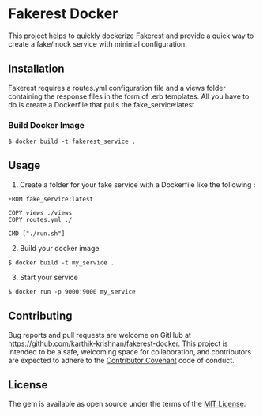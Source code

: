 # Fakerest Docker

This project helps to quickly dockerize [Fakerest](https://github.com/karthik-krishnan/fakerest) and provide a quick way to create a fake/mock service with minimal configuration.

## Installation

Fakerest requires a routes.yml configuration file and a views folder containing the response files in the form of .erb templates.  All you have to do is create a Dockerfile that pulls the fake_service:latest

### Build Docker Image
```
$ docker build -t fakerest_service .
```

## Usage

1. Create a folder for your fake service with a Dockerfile like the following :

```docker
FROM fake_service:latest

COPY views ./views
COPY routes.yml ./

CMD ["./run.sh"]
```

2. Build your docker image

```
$ docker build -t my_service .
```

3. Start your service

```
$ docker run -p 9000:9000 my_service
```

## Contributing

Bug reports and pull requests are welcome on GitHub at https://github.com/karthik-krishnan/fakerest-docker. This project is intended to be a safe, welcoming space for collaboration, and contributors are expected to adhere to the [Contributor Covenant](http://contributor-covenant.org) code of conduct.


## License

The gem is available as open source under the terms of the [MIT License](http://opensource.org/licenses/MIT).